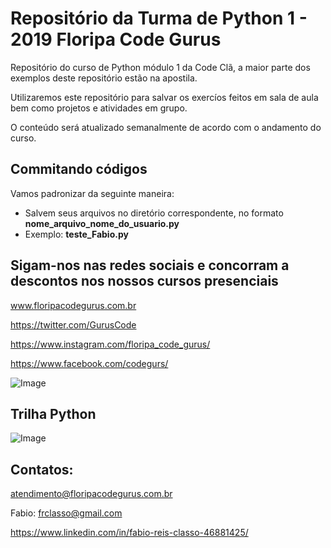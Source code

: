 Repositório da Turma de Python 1 -  2019 Floripa Code Gurus
===================================================


Repositório do curso de Python módulo 1 da Code Clã, a maior parte dos exemplos
 deste repositório estão na apostila.

Utilizaremos este repositório para salvar os exercíos feitos em sala de aula bem 
como projetos e atividades em grupo.


O conteúdo será atualizado semanalmente de acordo com o andamento do curso.


Commitando códigos
------------------

Vamos padronizar da seguinte maneira:

- Salvem seus arquivos no diretório correspondente, no formato **nome_arquivo_nome_do_usuario.py**
- Exemplo: **teste_Fabio.py**


Sigam-nos nas redes sociais e concorram a descontos nos nossos cursos presenciais
------------------------------------------------------------------

www.floripacodegurus.com.br

https://twitter.com/GurusCode

https://www.instagram.com/floripa_code_gurus/

https://www.facebook.com/codegurs/

![Image](https://github.com/frclasso/turma2_Python2019_CodeGurus_sabados/blob/master/banner__1004x558_github.png)


Trilha Python
--------------
![Image](https://github.com/frclasso/turma1_Python2019_CodeCla/blob/master/trilha_Python.png)


Contatos:
--------- 
atendimento@floripacodegurus.com.br

Fabio: frclasso@gmail.com

https://www.linkedin.com/in/fabio-reis-classo-46881425/


